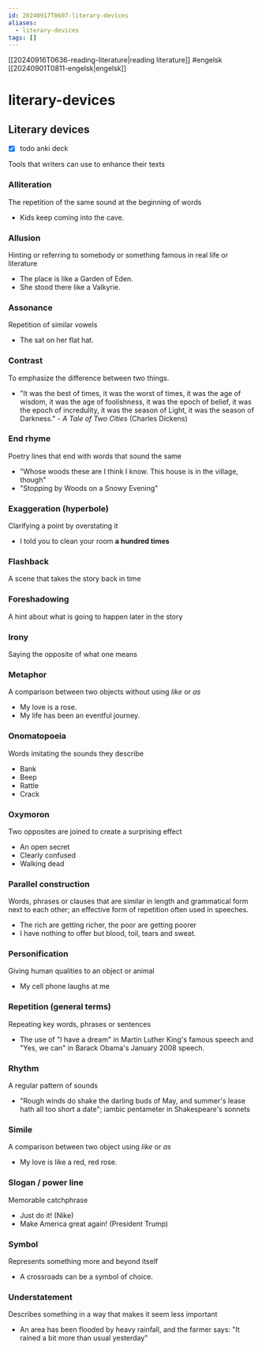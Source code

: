 ```yaml
---
id: 20240917T0607-literary-devices
aliases:
  - literary-devices
tags: []
---
```


[[20240916T0636-reading-literature|reading literature]] #engelsk [[20240901T0811-engelsk|engelsk]]

# literary-devices

## Literary devices

- [x] todo anki deck

Tools that writers can use to enhance their texts

### Alliteration

The repetition of the same sound at the beginning of words

- Kids keep coming into the cave.

### Allusion

Hinting or referring to somebody or something famous in real life or literature

- The place is like a Garden of Eden.
- She stood there like a Valkyrie.

### Assonance

Repetition of similar vowels

- The sat on her flat hat.

### Contrast

To emphasize the difference between two things.

- "It was the best of times, it was the worst of times, it was the age of wisdom, it was the age of foolishness, it was the epoch of belief, it was the epoch of incredulity, it was the season of Light, it was the season of Darkness." - _A Tale of Two Cities_ (Charles Dickens)

### End rhyme

Poetry lines that end with words that sound the same

- "Whose woods these are I think I know. This house is in the village, though"
- "Stopping by Woods on a Snowy Evening"

### Exaggeration (hyperbole)

Clarifying a point by overstating it

- I told you to clean your room **a hundred times**

### Flashback

A scene that takes the story back in time

### Foreshadowing

A hint about what is going to happen later in the story

### Irony

Saying the opposite of what one means

### Metaphor

A comparison between two objects without using _like_ or _as_

- My love is a rose.
- My life has been an eventful journey.

### Onomatopoeia

Words imitating the sounds they describe

- Bank
- Beep
- Rattle
- Crack

### Oxymoron

Two opposites are joined to create a surprising effect

- An open secret
- Clearly confused
- Walking dead

### Parallel construction

Words, phrases or clauses that are similar in length and grammatical form next to each other; an effective form of repetition often used in speeches.

- The rich are getting richer, the poor are getting poorer
- I have nothing to offer but blood, toil, tears and sweat.

### Personification

Giving human qualities to an object or animal

- My cell phone laughs at me

### Repetition (general terms)

Repeating key words, phrases or sentences

- The use of "I have a dream" in Martin Luther King's famous speech and "Yes, we can" in Barack Obama's January 2008 speech.

### Rhythm

A regular pattern of sounds

- "Rough winds do shake the darling buds of May, and summer's lease hath all too short a date"; iambic pentameter in Shakespeare's sonnets

### Simile

A comparison between two object using _like_ or _as_

- My love is like a red, red rose.

### Slogan / power line

Memorable catchphrase

- Just do it! (Nike)
- Make America great again! (President Trump)

### Symbol

Represents something more and beyond itself

- A crossroads can be a symbol of choice.

### Understatement

Describes something in a way that makes it seem less important

- An area has been flooded by heavy rainfall, and the farmer says: "It rained a bit more than usual yesterday"
